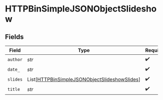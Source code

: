 # HTTPBinSimpleJSONObjectSlideshow


## Fields

| Field                                                                                                         | Type                                                                                                          | Required                                                                                                      | Description                                                                                                   |
| ------------------------------------------------------------------------------------------------------------- | ------------------------------------------------------------------------------------------------------------- | ------------------------------------------------------------------------------------------------------------- | ------------------------------------------------------------------------------------------------------------- |
| `author`                                                                                                      | *str*                                                                                                         | :heavy_check_mark:                                                                                            | N/A                                                                                                           |
| `date_`                                                                                                       | *str*                                                                                                         | :heavy_check_mark:                                                                                            | N/A                                                                                                           |
| `slides`                                                                                                      | List[[HTTPBinSimpleJSONObjectSlideshowSlides](../../models/shared/httpbinsimplejsonobjectslideshowslides.md)] | :heavy_check_mark:                                                                                            | N/A                                                                                                           |
| `title`                                                                                                       | *str*                                                                                                         | :heavy_check_mark:                                                                                            | N/A                                                                                                           |